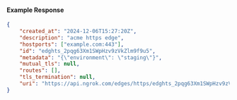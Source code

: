 <!-- Code generated for API Clients. DO NOT EDIT. -->

#### Example Response

```json
{
	"created_at": "2024-12-06T15:27:20Z",
	"description": "acme https edge",
	"hostports": ["example.com:443"],
	"id": "edghts_2pqg63Xm1SWpHzv9zVkZlm9f9u5",
	"metadata": "{\"environment\": \"staging\"}",
	"mutual_tls": null,
	"routes": [],
	"tls_termination": null,
	"uri": "https://api.ngrok.com/edges/https/edghts_2pqg63Xm1SWpHzv9zVkZlm9f9u5"
}
```
